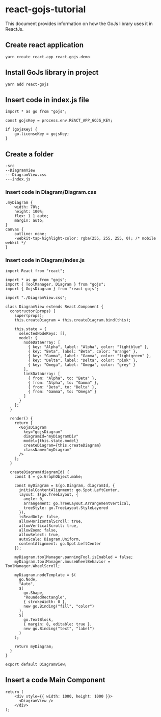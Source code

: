 # react-gojs-tutorial

This document provides information on how the GoJs library uses it in ReactJs.

## Create react application
```yarn create react-app react-gojs-demo```

## Install GoJs library in project
```yarn add react-gojs```

## Insert code in index.js file
```import * as go from "gojs";```

```
const gojsKey = process.env.REACT_APP_GOJS_KEY;

if (gojsKey) {
    go.licenseKey = gojsKey;
}
```

## Create a folder
```
-src
--DiagramView
---DiagramView.css
---index.js
```
### Insert code in Diagram/Diagram.css
```
.myDiagram {
    width: 70%;
    height: 100%;
    flex: 1 1 auto;
    margin: auto;
}
canvas {
    outline: none;
    -webkit-tap-highlight-color: rgba(255, 255, 255, 0); /* mobile webkit */
}
```

### Insert code in Diagram/index.js
```
import React from "react";

import * as go from "gojs";
import { ToolManager, Diagram } from "gojs";
import { GojsDiagram } from "react-gojs";

import "./DiagramView.css";

class DiagramView extends React.Component {
  constructor(props) {
    super(props);
    this.createDiagram = this.createDiagram.bind(this);

    this.state = {
      selectedNodeKeys: [],
      model: {
        nodeDataArray: [
          { key: "Alpha", label: "Alpha", color: "lightblue" },
          { key: "Beta", label: "Beta", color: "orange" },
          { key: "Gamma", label: "Gamma", color: "lightgreen" },
          { key: "Delta", label: "Delta", color: "pink" },
          { key: "Omega", label: "Omega", color: "grey" }
        ],
        linkDataArray: [
          { from: "Alpha", to: "Beta" },
          { from: "Alpha", to: "Gamma" },
          { from: "Beta", to: "Delta" },
          { from: "Gamma", to: "Omega" }
        ]
      }
    };
  }

  render() {
    return [
      <GojsDiagram
        key="gojsDiagram"
        diagramId="myDiagramDiv"
        model={this.state.model}
        createDiagram={this.createDiagram}
        className="myDiagram"
      />
    ];
  }

  createDiagram(diagramId) {
    const $ = go.GraphObject.make;

    const myDiagram = $(go.Diagram, diagramId, {
      initialContentAlignment: go.Spot.LeftCenter,
      layout: $(go.TreeLayout, {
        angle: 0,
        arrangement: go.TreeLayout.ArrangementVertical,
        treeStyle: go.TreeLayout.StyleLayered
      }),
      isReadOnly: false,
      allowHorizontalScroll: true,
      allowVerticalScroll: true,
      allowZoom: false,
      allowSelect: true,
      autoScale: Diagram.Uniform,
      contentAlignment: go.Spot.LeftCenter
    });

    myDiagram.toolManager.panningTool.isEnabled = false;
    myDiagram.toolManager.mouseWheelBehavior = ToolManager.WheelScroll;

    myDiagram.nodeTemplate = $(
      go.Node,
      "Auto",
      $(
        go.Shape,
        "RoundedRectangle",
        { strokeWidth: 0 },
        new go.Binding("fill", "color")
      ),
      $(
        go.TextBlock,
        { margin: 8, editable: true },
        new go.Binding("text", "label")
      )
    );

    return myDiagram;
  }
}

export default DiagramView;
```

## Insert a code Main Component 
```
return (
    <div style={{ width: 1000, height: 1000 }}>
      <DiagramView />
    </div>
);
```
